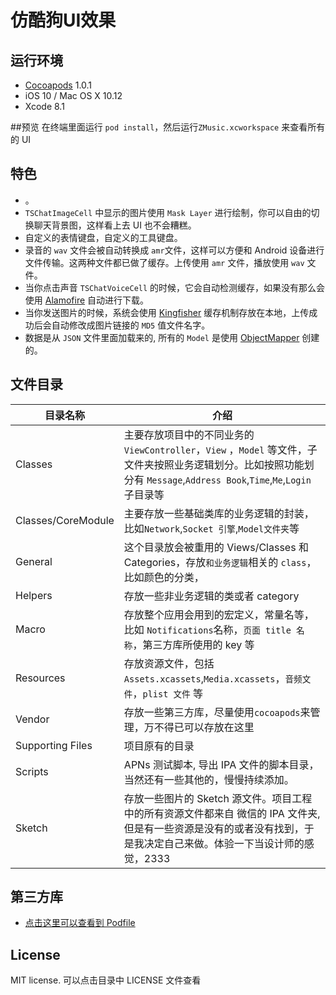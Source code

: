 # 仿酷狗UI效果


## 运行环境
- [Cocoapods](https://github.com/CocoaPods/CocoaPods) 1.0.1
- iOS 10 / Mac OS X 10.12
- Xcode 8.1

##预览
在终端里面运行 `pod install`，然后运行`ZMusic.xcworkspace` 来查看所有的 UI

## 特色
- 。
- `TSChatImageCell` 中显示的图片使用 `Mask Layer` 进行绘制，你可以自由的切换聊天背景图，这样看上去 UI 也不会糟糕。
- 自定义的表情键盘，自定义的工具键盘。
- 录音的 `wav` 文件会被自动转换成 `amr`文件，这样可以方便和 Android 设备进行文件传输。这两种文件都已做了缓存。上传使用 `amr` 文件，播放使用 `wav` 文件。 
- 当你点击声音 `TSChatVoiceCell` 的时候，它会自动检测缓存，如果没有那么会使用 [Alamofire](https://github.com/Alamofire/Alamofire) 自动进行下载。
- 当你发送图片的时候，系统会使用 [Kingfisher](https://github.com/onevcat/Kingfisher) 缓存机制存放在本地，上传成功后会自动修改成图片链接的 `MD5` 值文件名字。
- 数据是从 `JSON` 文件里面加载来的, 所有的 `Model` 是使用 [ObjectMapper](https://github.com/Hearst-DD/ObjectMapper) 创建的。

## 文件目录
目录名称|介绍
---|---
Classes|主要存放项目中的不同业务的 `ViewController`，`View` ，`Model` 等文件，子文件夹按照业务逻辑划分。比如按照功能划分有 `Message`,`Address Book`,`Time`,`Me`,`Login` 子目录等
Classes/CoreModule|主要存放一些基础类库的业务逻辑的封装，比如`Network`,`Socket 引擎`,`Model文件夹`等
General|这个目录放会被重用的 Views/Classes 和 Categories，存放`和业务逻辑`相关的 `class`，比如颜色的分类，
Helpers|存放一些非业务逻辑的类或者 category
Macro|存放整个应用会用到的宏定义，常量名等，比如 `Notifications`名称，`页面 title 名称`，第三方库所使用的 key 等
Resources|存放资源文件，包括`Assets.xcassets`,`Media.xcassets`，`音频文件`，`plist 文件` 等
Vendor|存放一些第三方库，尽量使用`cocoapods`来管理，万不得已可以存放在这里
Supporting Files|项目原有的目录
Scripts| APNs 测试脚本, 导出 IPA 文件的脚本目录，当然还有一些其他的，慢慢持续添加。
Sketch| 存放一些图片的 Sketch 源文件。项目工程中的所有资源文件都来自 微信的 IPA 文件夹, 但是有一些资源是没有的或者没有找到，于是我决定自己来做。体验一下当设计师的感觉，2333

## 第三方库
- [点击这里可以查看到 Podfile](https://github.com/hilen/TSWeChat/blob/master/Podfile)

## License

MIT license. 可以点击目录中 LICENSE 文件查看


